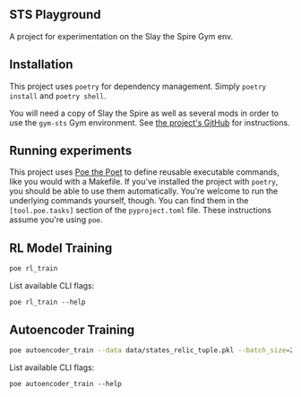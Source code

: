 STS Playground
---

A project for experimentation on the Slay the Spire Gym env.

## Installation

This project uses `poetry` for dependency management. Simply `poetry install` and
`poetry shell`.

You will need a copy of Slay the Spire as well as several mods in order to use the
`gym-sts` Gym environment. See [the project's GitHub](https://github.com/kronion/gym-sts/)
for instructions.

## Running experiments

This project uses [Poe the Poet](https://github.com/nat-n/poethepoet) to define reusable
executable commands, like you would with a Makefile. If you've installed the project with
`poetry`, you should be able to use them automatically. You're welcome to run the
underlying commands yourself, though. You can find them in the `[tool.poe.tasks]` section
of the `pyproject.toml` file. These instructions assume you're using `poe`.


## RL Model Training

```zsh
poe rl_train
```

List available CLI flags:
```
poe rl_train --help
```

## Autoencoder Training

```zsh
poe autoencoder_train --data data/states_relic_tuple.pkl --batch_size=200
```

List available CLI flags:
```
poe autoencoder_train --help
```

